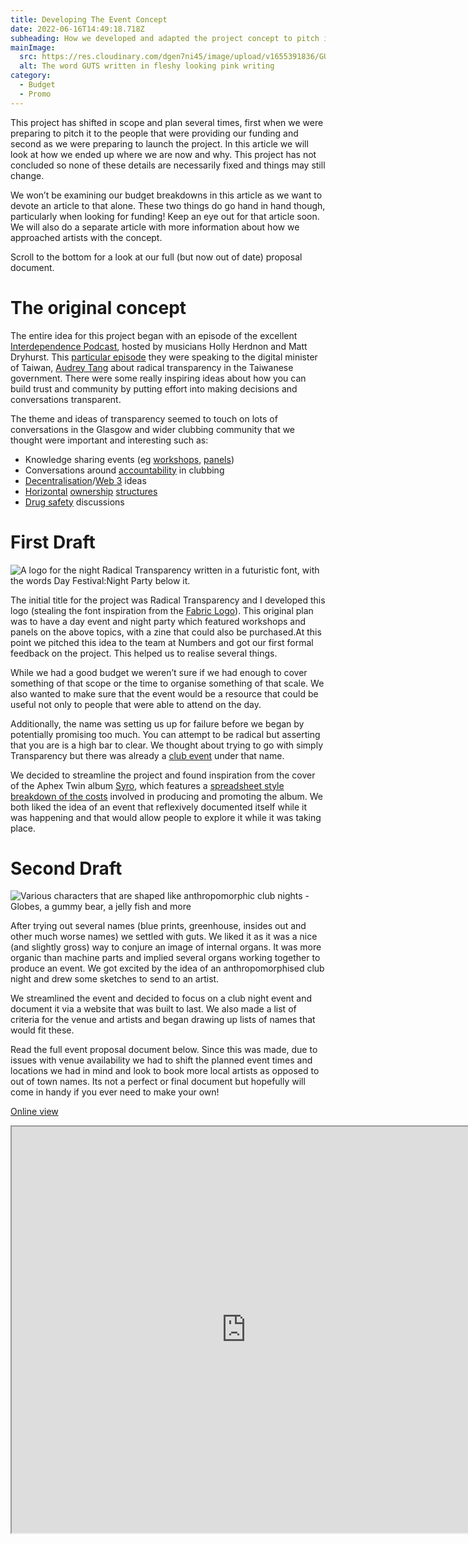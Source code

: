 ```yaml
---
title: Developing The Event Concept
date: 2022-06-16T14:49:18.718Z
subheading: How we developed and adapted the project concept to pitch it for funding.
mainImage:
  src: https://res.cloudinary.com/dgen7ni45/image/upload/v1655391836/GUTS_logo_v1_-_Cycles_jshkoq.png
  alt: The word GUTS written in fleshy looking pink writing
category:
  - Budget
  - Promo
---
```

This project has shifted in scope and plan several times, first when we were preparing to pitch it to the people that were providing our funding and second as we were preparing to launch the project. In this article we will look at how we ended up where we are now and why. This project has not concluded so none of these details are necessarily fixed and things may still change. 

We won’t be examining our budget breakdowns in this article as we want to devote an article to that alone. These two things do go hand in hand though, particularly when looking for funding! Keep an eye out for that article soon. We will also do a separate article with more information about how we approached artists with the concept.

Scroll to the bottom for a look at our full (but now out of date) proposal document.

# **The original concept**

The entire idea for this project began with an episode of the excellent [Interdependence Podcast](https://interdependence.fm/), hosted by musicians Holly Herdnon and Matt Dryhurst. This [particular episode](https://interdependence.fm/episodes/radical-transparency-humor-disinformation-poetry-for-machines-avatar-politicians-and-giving-non-human-entities-a-vote-with-digital-minister-of-taiwan-audrey-tang-X36XnWVg) they were speaking to the digital minister of Taiwan, [Audrey Tang](https://twitter.com/audreyt?ref_src=twsrc%5Egoogle%7Ctwcamp%5Eserp%7Ctwgr%5Eauthor) about radical transparency in the Taiwanese government. There were some really inspiring ideas about how you can build trust and community by putting effort into making decisions and conversations transparent.

The theme and ideas of transparency seemed to touch on lots of conversations in the Glasgow and wider clubbing community that we thought were important and interesting such as:

* Knowledge sharing events (eg [workshops](https://www.theskinny.co.uk/clubs/interviews/ifeoluwa-on-intervention-and-decentralising-dance-music), [panels](https://www.somaskool.com/))
* Conversations around [accountability](https://ra.co/features/3857) in clubbing
* [Decentralisation](https://www.waterandmusic.com/)/[Web 3](https://www.ninaprotocol.com/) ideas
* [Horizontal](https://www.instagram.com/bonjourglasgow/?hl=en) [ownership](https://glasgowautonomous.weebly.com/) [structures](https://www.wharfchambers.org/)
* [Drug safety](https://wearetheloop.org/) discussions

# First Draft

![A logo for the night Radical Transparency written in a futuristic font, with the words Day Festival:Night Party below it. ](https://res.cloudinary.com/dgen7ni45/image/upload/v1655391108/Powerpoint_cover_agny47.png "One Version of the Radical Transparency logo")

The initial title for the project was Radical Transparency and I developed this logo (stealing the font inspiration from the [Fabric Logo](https://www.fabriclondon.com/)). This original plan was to have a day event and night party which featured workshops and panels on the above topics, with a zine that could also be purchased.At this point we pitched this idea to the team at Numbers and got our first formal feedback on the project. This helped us to realise several things. 

While we had a good budget we weren’t sure if we had enough to cover something of that scope or the time to organise something of that scale. We also wanted to make sure that the event would be a resource that could be useful not only to people that were able to attend on the day.

Additionally, the name was setting us up for failure before we began by potentially promising too much. You can attempt to be radical but asserting that you are is a high bar to clear. We thought about trying to go with simply Transparency but there was already a [club event](https://swg3.tv/events/2022/may/transparency-by-frazi-er) under that name.

We decided to streamline the project and found inspiration from the cover of the Aphex Twin album [Syro](https://upload.wikimedia.org/wikipedia/commons/8/8c/Syro_album_cover.jpg), which features a [spreadsheet style breakdown of the costs](https://docs.google.com/spreadsheets/d/1aRsjyfaQv-g7ymJ0RX2ea8dr9ikctzLQGOUTNQ0VjUY/pubhtml?gid=488596311&single=true) involved in producing and promoting the album. We both liked the idea of an event that reflexively documented itself while it was happening and that would allow people to explore it while it was taking place.

# Second Draft

![Various characters that are shaped like anthropomorphic club nights - Globes, a gummy bear, a jelly fish and more](https://res.cloudinary.com/dgen7ni45/image/upload/v1655391265/Adobe_Scan_12_Jun_2022_ng5blp.png "Character Sketches")

After trying out several names (blue prints, greenhouse, insides out and other much worse names) we settled with guts. We liked it as it was a nice (and slightly gross) way to conjure an image of internal organs. It was more organic than machine parts and implied several organs working together to produce an event. We got excited by the idea of an anthropomorphised club night and drew some sketches to send to an artist. 

We streamlined the event and decided to focus on a club night event and document it via a website that was built to last. We also made a list of criteria for the venue and artists and began drawing up lists of names that would fit these.

Read the full event proposal document below. Since this was made, due to issues with venue availability we had to shift the planned event times and locations we had in mind and look to book more local artists as opposed to out of town names. Its not a perfect or final document but hopefully will come in handy if you ever need to make your own!

[Online view](https://docs.google.com/document/d/e/2PACX-1vSBajqtNlwBO8KlsSqsS71vAV88aj6mtWnNkhTEzYwJPWa6nREpHuK6wqSt78AuTNolegh7cdZk2B3n/pub)

<iframe width="750" height="650" src="https://docs.google.com/document/d/e/2PACX-1vSBajqtNlwBO8KlsSqsS71vAV88aj6mtWnNkhTEzYwJPWa6nREpHuK6wqSt78AuTNolegh7cdZk2B3n/pub?embedded=true"></iframe>